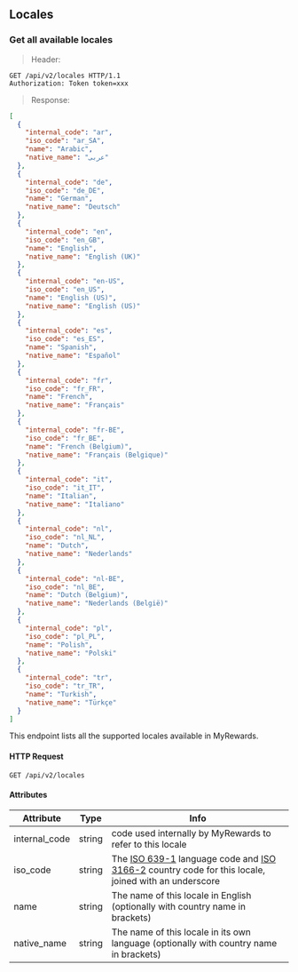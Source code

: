 ## Locales

### Get all available locales

> Header:

```http
GET /api/v2/locales HTTP/1.1
Authorization: Token token=xxx
```

> Response:

```json
[
  {
    "internal_code": "ar",
    "iso_code": "ar_SA",
    "name": "Arabic",
    "native_name": "عربى"
  },
  {
    "internal_code": "de",
    "iso_code": "de_DE",
    "name": "German",
    "native_name": "Deutsch"
  },
  {
    "internal_code": "en",
    "iso_code": "en_GB",
    "name": "English",
    "native_name": "English (UK)"
  },
  {
    "internal_code": "en-US",
    "iso_code": "en_US",
    "name": "English (US)",
    "native_name": "English (US)"
  },
  {
    "internal_code": "es",
    "iso_code": "es_ES",
    "name": "Spanish",
    "native_name": "Español"
  },
  {
    "internal_code": "fr",
    "iso_code": "fr_FR",
    "name": "French",
    "native_name": "Français"
  },
  {
    "internal_code": "fr-BE",
    "iso_code": "fr_BE",
    "name": "French (Belgium)",
    "native_name": "Français (Belgique)"
  },
  {
    "internal_code": "it",
    "iso_code": "it_IT",
    "name": "Italian",
    "native_name": "Italiano"
  },
  {
    "internal_code": "nl",
    "iso_code": "nl_NL",
    "name": "Dutch",
    "native_name": "Nederlands"
  },
  {
    "internal_code": "nl-BE",
    "iso_code": "nl_BE",
    "name": "Dutch (Belgium)",
    "native_name": "Nederlands (België)"
  },
  {
    "internal_code": "pl",
    "iso_code": "pl_PL",
    "name": "Polish",
    "native_name": "Polski"
  },
  {
    "internal_code": "tr",
    "iso_code": "tr_TR",
    "name": "Turkish",
    "native_name": "Türkçe"
  }
]
```

This endpoint lists all the supported locales available in MyRewards.

#### HTTP Request

`GET /api/v2/locales`

#### Attributes

Attribute | Type | Info
--------- | ---- | ----
internal_code | string | code used internally by MyRewards to refer to this locale
iso_code | string | The [ISO 639-1](https://en.wikipedia.org/wiki/ISO_639-1) language code and [ISO 3166-2](https://en.wikipedia.org/wiki/ISO_3166-2) country code for this locale, joined with an underscore
name | string | The name of this locale in English (optionally with country name in brackets)
native_name | string | The name of this locale in its own language (optionally with country name in brackets)

